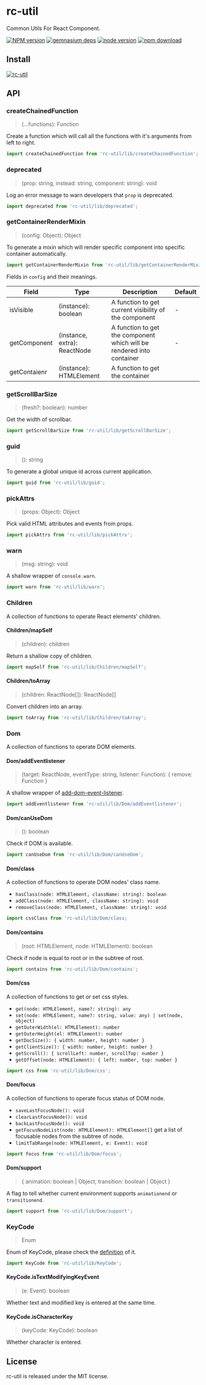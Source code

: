 # rc-util

Common Utils For React Component.

[![NPM version][npm-image]][npm-url]
[![gemnasium deps][gemnasium-image]][gemnasium-url]
[![node version][node-image]][node-url]
[![npm download][download-image]][download-url]

[npm-image]: http://img.shields.io/npm/v/rc-util.svg?style=flat-square
[npm-url]: http://npmjs.org/package/rc-util
[travis-image]: https://img.shields.io/travis/react-component/util.svg?style=flat-square
[travis-url]: https://travis-ci.org/react-component/util
[coveralls-image]: https://img.shields.io/coveralls/react-component/util.svg?style=flat-square
[coveralls-url]: https://coveralls.io/r/react-component/util?branch=master
[gemnasium-image]: http://img.shields.io/gemnasium/react-component/util.svg?style=flat-square
[gemnasium-url]: https://gemnasium.com/react-component/util
[node-image]: https://img.shields.io/badge/node.js-%3E=_0.10-green.svg?style=flat-square
[node-url]: http://nodejs.org/download/
[download-image]: https://img.shields.io/npm/dm/rc-util.svg?style=flat-square
[download-url]: https://npmjs.org/package/rc-util

## Install

[![rc-util](https://nodei.co/npm/rc-util.png)](https://npmjs.org/package/rc-util)

## API

### createChainedFunction

> (...functions): Function

Create a function which will call all the functions with it's arguments from left to right.

```jsx
import createChainedFunction from 'rc-util/lib/createChainedFunction';
```

### deprecated

> (prop: string, instead: string, component: string): void

Log an error message to warn developers that `prop` is deprecated.

```jsx
import deprecated from 'rc-util/lib/deprecated';
```

### getContainerRenderMixin

> (config: Object): Object

To generate a mixin which will render specific component into specific container automatically.

```jsx
import getContainerRenderMixin from 'rc-util/lib/getContainerRenderMixin';
```

Fields in `config` and their meanings.

| Field | Type | Description | Default |
|-------|------|-------------|---------|
| isVisible | (instance): boolean | A function to get current visibility of the component | - |
| getComponent | (instance, extra): ReactNode | A function to get the component which will be rendered into container | - |
| getContaienr | (instance): HTMLElement | A function to get the container | |

### getScrollBarSize

> (fresh?: boolean): number

Get the width of scrollbar.

```jsx
import getScrollBarSize from 'rc-util/lib/getScrollBarSize';
```

### guid

> (): string

To generate a global unique id across current application.

```jsx
import guid from 'rc-util/lib/guid';
```

### pickAttrs

> (props: Object): Object

Pick valid HTML attributes and events from props.

```jsx
import pickAttrs from 'rc-util/lib/pickAttrs';
```

### warn

> (msg: string): void

A shallow wrapper of `console.warn`.

```jsx
import warn from 'rc-util/lib/warn';
```

### Children

A collection of functions to operate React elements' children.

#### Children/mapSelf

> (children): children

Return a shallow copy of children.

```jsx
import mapSelf from 'rc-util/lib/Children/mapSelf';
```

#### Children/toArray

> (children: ReactNode[]): ReactNode[]

Convert children into an array.

```jsx
import toArray from 'rc-util/lib/Children/toArray';
```

### Dom

A collection of functions to operate DOM elements.

#### Dom/addEventlistener

> (target: ReactNode, eventType: string, listener: Function): { remove: Function }

A shallow wrapper of [add-dom-event-listener](https://github.com/yiminghe/add-dom-event-listener).

```jsx
import addEventlistener from 'rc-util/lib/Dom/addEventlistener';
```

#### Dom/canUseDom

> (): boolean

Check if DOM is available.

```jsx
import canUseDom from 'rc-util/lib/Dom/canUseDom';
```

#### Dom/class

A collection of functions to operate DOM nodes' class name.

* `hasClass(node: HTMLElement, className: string): boolean`
* `addClass(node: HTMLElement, className: string): void`
* `removeClass(node: HTMLElement, className: string): void`

```jsx
import cssClass from 'rc-util/lib/Dom/class;
```

#### Dom/contains

> (root: HTMLElement, node: HTMLElement): boolean

Check if node is equal to root or in the subtree of root.

```jsx
import contains from 'rc-util/lib/Dom/contains';
```

#### Dom/css

A collection of functions to get or set css styles.

* `get(node: HTMLElement, name?: string): any`
* `set(node: HTMLElement, name?: string, value: any) | set(node, object)`
* `getOuterWidth(el: HTMLElement): number`
* `getOuterHeight(el: HTMLElement): number`
* `getDocSize(): { width: number, height: number }`
* `getClientSize(): { width: number, height: number }`
* `getScroll(): { scrollLeft: number, scrollTop: number }`
* `getOffset(node: HTMLElement): { left: number, top: number }`

```jsx
import css from 'rc-util/lib/Dom/css';
```

#### Dom/focus

A collection of functions to operate focus status of DOM node.

* `saveLastFocusNode(): void`
* `clearLastFocusNode(): void`
* `backLastFocusNode(): void`
* `getFocusNodeList(node: HTMLElement): HTMLElement[]` get a list of focusable nodes from the subtree of node.
* `limitTabRange(node: HTMLElement, e: Event): void`

```jsx
import focus from 'rc-util/lib/Dom/focus';
```

#### Dom/support

> { animation: boolean | Object, transition: boolean | Object }

A flag to tell whether current environment supports `animationend` or `transitionend`.

```jsx
import support from 'rc-util/lib/Dom/support';
```

### KeyCode

> Enum

Enum of KeyCode, please check the [definition](https://github.com/react-component/util/blob/master/src/KeyCode.js) of it.

```jsx
import KeyCode from 'rc-util/lib/KeyCode';
```

#### KeyCode.isTextModifyingKeyEvent

> (e: Event): boolean

Whether text and modified key is entered at the same time.

#### KeyCode.isCharacterKey

> (keyCode: KeyCode): boolean

Whether character is entered.

## License

rc-util is released under the MIT license.
